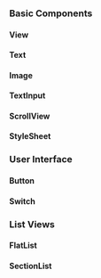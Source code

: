 ### Basic Components

#### View

#### Text

#### Image

#### TextInput

#### ScrollView

#### StyleSheet



### User Interface

#### Button

#### Switch

### 

### List Views

#### FlatList

#### SectionList

